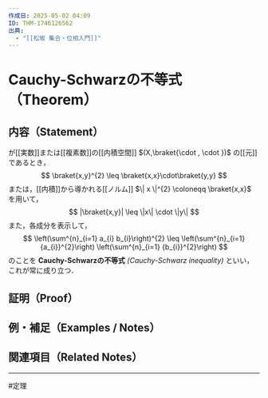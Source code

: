 ```yaml
---
作成日: 2025-05-02 04:09
ID: THM-1746126562
出典:
  - "[[松坂 集合・位相入門]]"
---
```


# Cauchy-Schwarzの不等式（Theorem）

## 内容（Statement）

 が[[実数]]または[[複素数]]の[[内積空間]] $(X,\braket{\cdot , \cdot })$ の[[元]]であるとき，
$$
\braket{x,y}^{2} \leq \braket{x,x}\cdot\braket{y,y}
$$
または，[[内積]]から導かれる[[ノルム]] $\| x \|^{2} \coloneqq \braket{x,x}$ を用いて，
$$
|\braket{x,y}| \leq \|x\| \cdot \|y\|
$$
また，各成分を表示して，
$$
\left(\sum^{n}_{i=1} a_{i} b_{i}\right)^{2} \leq \left(\sum^{n}_{i=1} {a_{i}}^{2}\right) \left(\sum^{n}_{i=1} {b_{i}}^{2}\right)
$$
のことを **Cauchy-Schwarzの不等式** *(Cauchy-Schwarz inequality)* といい，これが常に成り立つ．

## 証明（Proof）



## 例・補足（Examples / Notes）



## 関連項目（Related Notes）



---
#定理
